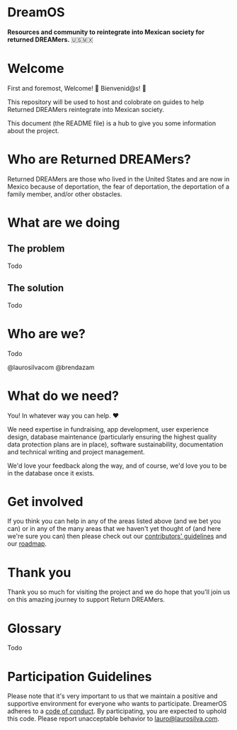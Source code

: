 # DreamOS
**Resources and community to reintegrate into Mexican society for returned DREAMers.** 🇺🇸🇲🇽

# Welcome

First and foremost, Welcome! 🎉 Bienvenid@s! 🎊

This repository will be used to host and colobrate on guides to help Returned DREAMers reintegrate into Mexican society.

This document (the README file) is a hub to give you some information about the project. 


# Who are Returned DREAMers?

Returned DREAMers are those who lived in the United States and are now in Mexico because of deportation, the fear of deportation, the deportation of a family member, and/or other obstacles.

# What are we doing

## The problem

Todo

## The solution

Todo

# Who are we?

Todo

@laurosilvacom
@brendazam


# What do we need?

You! In whatever way you can help. ❤️

We need expertise in fundraising, app development, user experience design, database maintenance (particularly ensuring the highest quality data protection plans are in place), software sustainability, documentation and technical writing and project management.

We'd love your feedback along the way, and of course, we'd love you to be in the database once it exists.

# Get involved

If you think you can help in any of the areas listed above (and we bet you can) or in any of the many areas that we haven't yet thought of (and here we're sure you can) then please check out our [contributors' guidelines](https://github.com/laurosilvacom/DreamerOS/blob/master/CONTRIBUTING.md) and our [roadmap](https://github.com/laurosilvacom/DreamerOS/issues/4).

# Thank you
Thank you so much for visiting the project and we do hope that you'll join us on this amazing journey to support Return DREAMers.

# Glossary

Todo

# Participation Guidelines

Please note that it's very important to us that we maintain a positive and supportive environment for everyone who wants to participate. DreamerOS adheres to a [code of conduct](https://github.com/laurosilvacom/DreamerOS/blob/master/CODE_OF_CONDUCT.md). By participating, you are expected to uphold this code. Please report unacceptable behavior to lauro@laurosilva.com.
